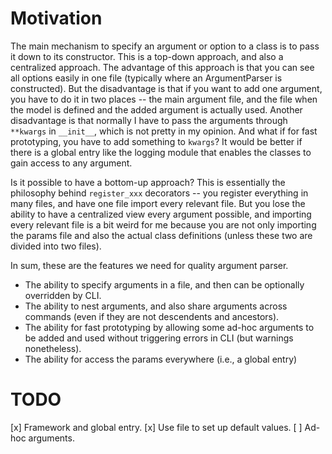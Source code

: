 # Motivation
The main mechanism to specify an argument or option to a class is to pass it down to its constructor. This is a top-down approach, and also a centralized approach. The advantage of this approach is that you can see all options easily in one file (typically where an ArgumentParser is constructed). But the disadvantage is that if you want to add one argument, you have to do it in two places -- the main argument file, and the file when the model is defined and the added argument is actually used. Another disadvantage is that normally I have to pass the arguments through `**kwargs` in `__init__`, which is not pretty in my opinion. And what if for fast prototyping, you have to add something to `kwargs`? It would be better if there is a global entry like the logging module that enables the classes to gain access to any argument. 

Is it possible to have a bottom-up approach? This is essentially the philosophy behind `register_xxx` decorators -- you register everything in many files, and have one file import every relevant file. But you lose the ability to have a centralized view every argument possible, and importing every relevant file is a bit weird for me because you are not only importing the params file and also the actual class definitions (unless these two are divided into two files). 

In sum, these are the features we need for quality argument parser.
* The ability to specify arguments in a file, and then can be optionally overridden by CLI.
* The ability to nest arguments, and also share arguments across commands (even if they are not descendents and ancestors).
* The ability for fast prototyping by allowing some ad-hoc arguments to be added and used without triggering errors in CLI (but warnings nonetheless). 
* The ability for access the params everywhere (i.e., a global entry)

# TODO
[x] Framework and global entry.
[x] Use file to set up default values.
[ ] Ad-hoc arguments.
